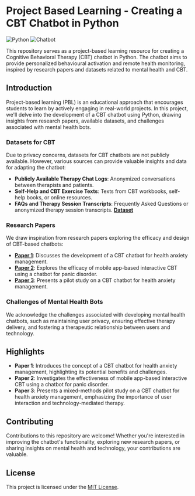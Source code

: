# Project Based Learning - Creating a CBT Chatbot in Python

![Python](https://img.shields.io/badge/Language-Python-green)
![Chatbot](https://img.shields.io/badge/Project-CBT_Chatbot-orange)

This repository serves as a project-based learning resource for creating a Cognitive Behavioral Therapy (CBT) chatbot in Python. The chatbot aims to provide personalized behavioural activation and remote health monitoring, inspired by research papers and datasets related to mental health and CBT.

## Introduction

Project-based learning (PBL) is an educational approach that encourages students to learn by actively engaging in real-world projects. In this project, we'll delve into the development of a CBT chatbot using Python, drawing insights from research papers, available datasets, and challenges associated with mental health bots.

### Datasets for CBT

Due to privacy concerns, datasets for CBT chatbots are not publicly available. However, various sources can provide valuable insights and data for adapting the chatbot:

- **Publicly Available Therapy Chat Logs**: Anonymized conversations between therapists and patients.
- **Self-Help and CBT Exercise Texts**: Texts from CBT workbooks, self-help books, or online resources.
- **FAQs and Therapy Session Transcripts**: Frequently Asked Questions or anonymized therapy session transcripts.
 **[Dataset](https://huggingface.co/datasets/Amod/mental_health_counseling_conversations)**
### Research Papers

We draw inspiration from research papers exploring the efficacy and design of CBT-based chatbots:

- **[Paper 1](https://www.ncbi.nlm.nih.gov/pmc/articles/PMC9586257/)**: Discusses the development of a CBT chatbot for health anxiety management.
- **[Paper 2](https://pubmed.ncbi.nlm.nih.gov/32446158/)**: Explores the efficacy of mobile app-based interactive CBT using a chatbot for panic disorder.
- **[Paper 3](https://braininformatics.springeropen.com/articles/10.1186/s40708-023-00196-6)**: Presents a pilot study on a CBT chatbot for health anxiety management.

### Challenges of Mental Health Bots

We acknowledge the challenges associated with developing mental health chatbots, such as maintaining user privacy, ensuring effective therapy delivery, and fostering a therapeutic relationship between users and technology.

## Highlights

- **Paper 1**: Introduces the concept of a CBT chatbot for health anxiety management, highlighting its potential benefits and challenges.
- **Paper 2**: Investigates the effectiveness of mobile app-based interactive CBT using a chatbot for panic disorder.
- **Paper 3**: Presents a mixed-methods pilot study on a CBT chatbot for health anxiety management, emphasizing the importance of user interaction and technology-mediated therapy.

## Contributing

Contributions to this repository are welcome! Whether you're interested in improving the chatbot's functionality, exploring new research papers, or sharing insights on mental health and technology, your contributions are valuable.

## License

This project is licensed under the [MIT License](LICENSE).
